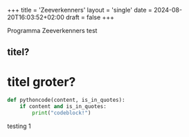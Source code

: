 +++
title = 'Zeeverkenners'
layout = 'single'
date = 2024-08-20T16:03:52+02:00
draft = false
+++

Programma Zeeverkenners test

## titel?

# titel groter?

```python
def pythoncode(content, is_in_quotes):
    if content and is_in_quotes:
        print("codeblock!")
```

testing 1